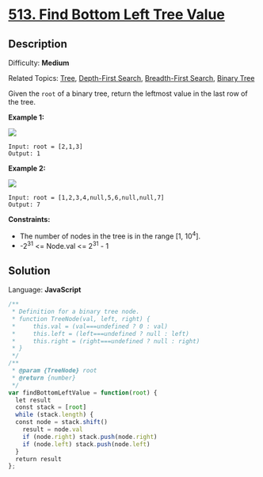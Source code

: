 # [513\. Find Bottom Left Tree Value](https://leetcode.com/problems/find-bottom-left-tree-value/)

## Description

Difficulty: **Medium**  

Related Topics: [Tree](https://leetcode.com/tag/tree/), [Depth-First Search](https://leetcode.com/tag/depth-first-search/), [Breadth-First Search](https://leetcode.com/tag/breadth-first-search/), [Binary Tree](https://leetcode.com/tag/binary-tree/)


Given the `root` of a binary tree, return the leftmost value in the last row of the tree.

**Example 1:**

![](https://assets.leetcode.com/uploads/2020/12/14/tree1.jpg)

```
Input: root = [2,1,3]
Output: 1
```

**Example 2:**

![](https://assets.leetcode.com/uploads/2020/12/14/tree2.jpg)

```
Input: root = [1,2,3,4,null,5,6,null,null,7]
Output: 7
```

**Constraints:**

*   The number of nodes in the tree is in the range [1, 10<sup>4</sup>].
*   -2<sup>31</sup> <= Node.val <= 2<sup>31</sup> - 1


## Solution

Language: **JavaScript**

```javascript
/**
 * Definition for a binary tree node.
 * function TreeNode(val, left, right) {
 *     this.val = (val===undefined ? 0 : val)
 *     this.left = (left===undefined ? null : left)
 *     this.right = (right===undefined ? null : right)
 * }
 */
/**
 * @param {TreeNode} root
 * @return {number}
 */
var findBottomLeftValue = function(root) {
  let result
  const stack = [root]
  while (stack.length) {
  const node = stack.shift()
    result = node.val
    if (node.right) stack.push(node.right)
    if (node.left) stack.push(node.left)
  }
  return result
};
```
